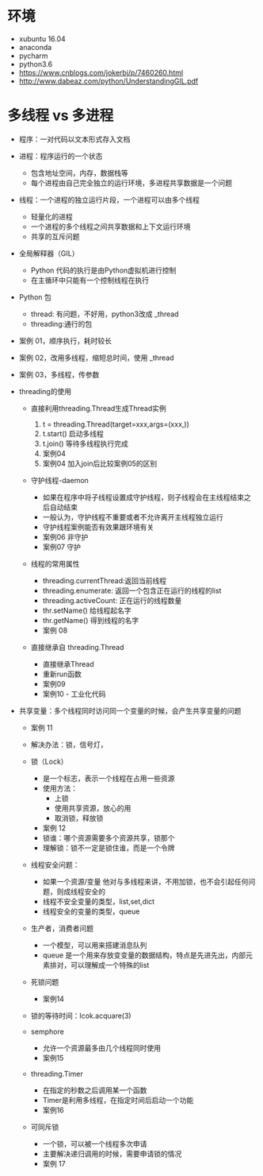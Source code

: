 # 环境
- xubuntu 16.04
- anaconda
- pycharm
- python3.6
- https://www.cnblogs.com/jokerbj/p/7460260.html
- http://www.dabeaz.com/python/UnderstandingGIL.pdf

# 多线程 vs 多进程

- 程序：一对代码以文本形式存入文档

- 进程：程序运行的一个状态
   - 包含地址空间，内存，数据栈等
   - 每个进程由自己完全独立的运行环境，多进程共享数据是一个问题

- 线程：一个进程的独立运行片段，一个进程可以由多个线程
   - 轻量化的进程
   - 一个进程的多个线程之间共享数据和上下文运行环境
   - 共享的互斥问题

- 全局解释器（GIL）
   - Python 代码的执行是由Python虚拟机进行控制
   - 在主循环中只能有一个控制线程在执行

- Python 包
   - thread: 有问题，不好用，python3改成 _thread
   - threading:通行的包

- 案例 01，顺序执行，耗时较长
- 案例 02，改用多线程，缩短总时间，使用 _thread
- 案例 03，多线程，传参数

- threading的使用

   - 直接利用threading.Thread生成Thread实例
      1. t = threading.Thread(target=xxx,args=(xxx,))
      2. t.start()  启动多线程
      3. t.join()  等待多线程执行完成
      4. 案例04
      5. 案例04 加入join后比较案例05的区别

   - 守护线程-daemon
      - 如果在程序中将子线程设置成守护线程，则子线程会在主线程结束之后自动结束
      - 一般认为，守护线程不重要或者不允许离开主线程独立运行
      - 守护线程案例能否有效果跟环境有关
      - 案例06 非守护
      - 案例07 守护

   - 线程的常用属性
      - threading.currentThread:返回当前线程
      - threading.enumerate: 返回一个包含正在运行的线程的list
      - threading.activeCount: 正在运行的线程数量
      - thr.setName() 给线程起名字
      - thr.getName() 得到线程的名字
      - 案例 08

   - 直接继承自 threading.Thread
      - 直接继承Thread
      - 重新run函数
      - 案例09
      - 案例10 - 工业化代码

- 共享变量：多个线程同时访问同一个变量的时候，会产生共享变量的问题
   - 案例 11
   - 解决办法：锁，信号灯，
   - 锁（Lock）
      - 是一个标志，表示一个线程在占用一些资源
      - 使用方法：
         - 上锁
         - 使用共享资源，放心的用
         - 取消锁，释放锁
      - 案例 12
      - 锁谁：哪个资源需要多个资源共享，锁那个
      - 理解锁：锁不一定是锁住谁，而是一个令牌

   - 线程安全问题：
      - 如果一个资源/变量 他对与多线程来讲，不用加锁，也不会引起任何问题，则成线程安全的
      - 线程不安全变量的类型，list,set,dict
      - 线程安全的变量的类型，queue

   - 生产者，消费者问题
      - 一个模型，可以用来搭建消息队列
      - queue 是一个用来存放变变量的数据结构，特点是先进先出，内部元素排对，可以理解成一个特殊的list

   - 死锁问题
      - 案例14

   - 锁的等待时间：lcok.acquare(3)

   - semphore
      - 允许一个资源最多由几个线程同时使用
      - 案例15

   - threading.Timer
      - 在指定的秒数之后调用某一个函数
      - Timer是利用多线程，在指定时间后启动一个功能
      - 案例16

   - 可同斥锁
      - 一个锁，可以被一个线程多次申请
      - 主要解决递归调用的时候，需要申请锁的情况
      - 案例 17